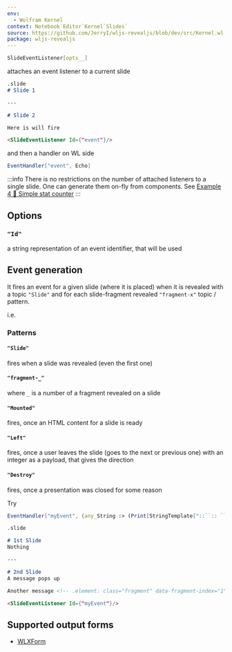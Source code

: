 ```yaml
---
env:
  - Wolfram Kernel
context: Notebook`Editor`Kernel`Slides`
source: https://github.com/JerryI/wljs-revealjs/blob/dev/src/Kernel.wl
package: wljs-revealjs
---
```

```mathematica
SlideEventListener[opts__]
```

attaches an event listener to a current slide

```md
.slide
# Slide 1

---

# Slide 2

Here is will fire

<SlideEventListener Id={"event"}/>
```

and then a handler on WL side

```mathematica
EventHandler["event", Echo]
```

:::info
There is no restrictions on the number of attached listeners to a single slide. One can generate them on-fly from components. See [Example 4 🔄 Simple stat counter](frontend/Advanced/Slides/animations.md#Example%204%20🔄%20Simple%20stat%20counter)
:::

## Options
### `"Id"`
a string representation of an event identifier, that will be used

## Event generation
It fires an event for a given slide (where it is placed) when it is revealed with a topic `"Slide"` and for each slide-fragment revealed `"fragment-x"` topic / pattern.

i.e.

### Patterns
#### `"Slide"`
fires when a slide was revealed (even the first one)
#### `"fragment-_"`
where `_` is a number of a fragment revealed on a slide
#### `"Mounted"`
fires, once an HTML content for a slide is ready
#### `"Left"`
fires, once a user leaves the slide (goes to the next or previous one) with an integer as a payload, that gives the direction
#### `"Destroy"`
fires, once a presentation was closed for some reason




Try

```mathematica
EventHandler["myEvent", {any_String :> (Print[StringTemplate["::``:: ``"][any, #]]&)}];
```

```md
.slide

# 1st Slide
Nothing

---

# 2nd Slide
A message pops up

Another message <!-- .element: class="fragment" data-fragment-index="1" -->

<SlideEventListener Id={"myEvent"}/>
```


## Supported output forms
- [WLXForm](frontend/Reference/Decorations/WLXForm.md)